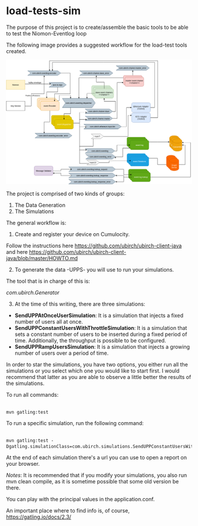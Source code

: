 # load-tests-sim

The purpose of this project is to create/assemble the basic tools to be able to test the Niomon-Eventlog loop

The following image provides a suggested workflow for the load-test tools created.

![Event Log Components](https://raw.githubusercontent.com/ubirch/ubirch-event-log/master/.images/FastChainer-Eventlog-Overview.png "Event Log System") 

The project is comprised of two kinds of groups:

1. The Data Generation
2. The Simulations

The general workflow is:

1. Create and register your device on Cumulocity.

Follow the instructions here <https://github.com/ubirch/ubirch-client-java> and here <https://github.com/ubirch/ubirch-client-java/blob/master/HOWTO.md>

2. To generate the data -UPPS- you will use to run your simulations.

The tool that is in charge of this is:

*com.ubirch.Generator*

3. At the time of this writing, there are three simulations:

* **SendUPPAtOnceUserSimulation**: It is a simulation that injects a fixed number of users all at once. 
* **SendUPPConstantUsersWithThrottleSimulation**: It is a simulation that sets a constant number of users to be inserted during a fixed period of time.
Additionally, the throughput is possible to be configured. 
* **SendUPPRampUsersSimulation**: It is a simulation that injects a growing number of users over a period of time.


In order to star the simulations, you have two options, you either run all the simulations or you select which one you would like to start first.
I would recommend that latter as you are able to observe a little better the results of the simulations.

To run all commands:

```shell

mvn gatling:test

```

To run a specific simulation, run the following command:

```shell

mvn gatling:test -Dgatling.simulationClass=com.ubirch.simulations.SendUPPConstantUsersWithThrottleSimulation

```

At the end of each simulation there's a url you can use to open a report on your browser.

*Notes*: It is recommended that if you modify your simulations, you also run mvn clean compile, as it is sometime possible that 
some old version be there. 

You can play with the principal values in the application.conf.

An important place where to find info is, of course, <https://gatling.io/docs/2.3/>



